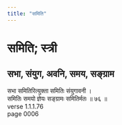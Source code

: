 ```yaml
---
title: "समिति"
---
```


# समिति; स्त्री
## सभा, संयुग, अवनि, समय, सङ्ग्राम
सभा समितिरित्युक्ता समितिः संयुगावनी ।<br />समितिः समयो ज्ञेयः सङ्ग्रामः समितिर्मतः ॥ ७६ ॥<br />verse 1.1.1.76<br />page 0006

